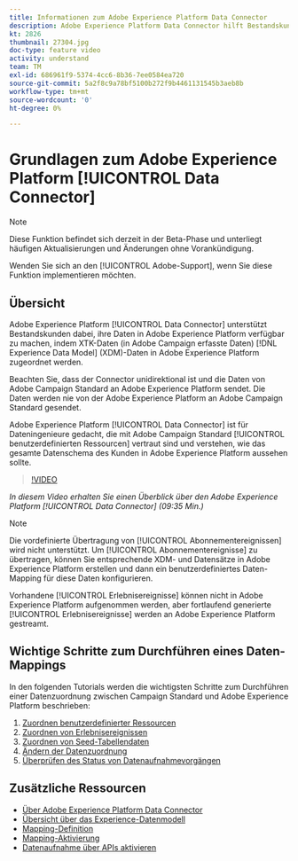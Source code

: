 ```yaml
---
title: Informationen zum Adobe Experience Platform Data Connector
description: Adobe Experience Platform Data Connector hilft Bestandskunden, ihre Daten in Adobe Experience Platform verfügbar zu machen, indem XTK-Daten (in Campaign erfasste Daten) den XDM-Daten (Experience-Datenmodell) in Adobe Experience Platform zugeordnet werden.
kt: 2826
thumbnail: 27304.jpg
doc-type: feature video
activity: understand
team: TM
exl-id: 686961f9-5374-4cc6-8b36-7ee0584ea720
source-git-commit: 5a2f8c9a78bf5100b272f9b4461131545b3aeb8b
workflow-type: tm+mt
source-wordcount: '0'
ht-degree: 0%

---
```


# Grundlagen zum Adobe Experience Platform [!UICONTROL Data Connector]

>[!NOTE]
>
>Diese Funktion befindet sich derzeit in der Beta-Phase und unterliegt häufigen Aktualisierungen und Änderungen ohne Vorankündigung.
>
>Wenden Sie sich an den [!UICONTROL Adobe-Support], wenn Sie diese Funktion implementieren möchten.

## Übersicht

Adobe Experience Platform [!UICONTROL Data Connector] unterstützt Bestandskunden dabei, ihre Daten in Adobe Experience Platform verfügbar zu machen, indem XTK-Daten (in Adobe Campaign erfasste Daten) [!DNL Experience Data Model] (XDM)-Daten in Adobe Experience Platform zugeordnet werden.

Beachten Sie, dass der Connector unidirektional ist und die Daten von Adobe Campaign Standard an Adobe Experience Platform sendet. Die Daten werden nie von der Adobe Experience Platform an Adobe Campaign Standard gesendet.

Adobe Experience Platform [!UICONTROL Data Connector] ist für Dateningenieure gedacht, die mit Adobe Campaign Standard [!UICONTROL benutzerdefinierten Ressourcen] vertraut sind und verstehen, wie das gesamte Datenschema des Kunden in Adobe Experience Platform aussehen sollte.

>[!VIDEO](https://video.tv.adobe.com/v/27304?quality=12)

*In diesem Video erhalten Sie einen Überblick über den Adobe Experience Platform  [!UICONTROL Data Connector]  (09:35 Min.)*

>[!NOTE]
>
>Die vordefinierte Übertragung von [!UICONTROL Abonnementereignissen] wird nicht unterstützt. Um [!UICONTROL Abonnementereignisse] zu übertragen, können Sie entsprechende XDM- und Datensätze in Adobe Experience Platform erstellen und dann ein benutzerdefiniertes Daten-Mapping für diese Daten konfigurieren.
>
>Vorhandene [!UICONTROL Erlebnisereignisse] können nicht in Adobe Experience Platform aufgenommen werden, aber fortlaufend generierte [!UICONTROL Erlebnisereignisse] werden an Adobe Experience Platform gestreamt.

## Wichtige Schritte zum Durchführen eines Daten-Mappings

In den folgenden Tutorials werden die wichtigsten Schritte zum Durchführen einer Datenzuordnung zwischen Campaign Standard und Adobe Experience Platform beschrieben:

1. [Zuordnen benutzerdefinierter Ressourcen](/help/administrating/adobe-experience-platform-data-connector/mapping-custom-resources.md)
2. [Zuordnen von Erlebnisereignissen](/help/administrating/adobe-experience-platform-data-connector/mapping-experience-events.md)
3. [Zuordnen von Seed-Tabellendaten](/help/administrating/adobe-experience-platform-data-connector/mapping-seed-table-data.md)
4. [Ändern der Datenzuordnung](/help/administrating/adobe-experience-platform-data-connector/modifying-data-mapping.md)
5. [Überprüfen des Status von Datenaufnahmevorgängen](/help/administrating/adobe-experience-platform-data-connector/checking-status-of-data-ingestion-jobs.md)

## Zusätzliche Ressourcen

* [Über Adobe Experience Platform Data Connector](https://docs.adobe.com/content/help/en/campaign-standard/using/administrating/mapping-campaign-and-aep-data/aep-about-data-connector.html)
* [Übersicht über das Experience-Datenmodell](https://docs.adobe.com/content/help/en/campaign-standard/using/administrating/mapping-campaign-and-aep-data/aep-data-model-overview.html)
* [Mapping-Definition](https://docs.adobe.com/content/help/en/campaign-standard/using/administrating/mapping-campaign-and-aep-data/aep-mapping-definition.html)
* [Mapping-Aktivierung](https://docs.adobe.com/content/help/en/campaign-standard/using/administrating/mapping-campaign-and-aep-data/aep-mapping-activation.html)
* [Datenaufnahme über APIs aktivieren](https://docs.adobe.com/content/help/en/campaign-standard/using/administrating/mapping-campaign-and-aep-data/aep-triggering-data-ingestion.html)
